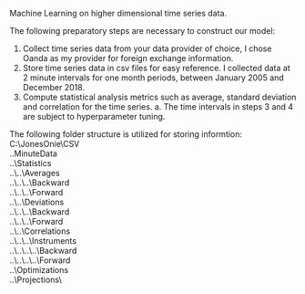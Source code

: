 Machine Learning on higher dimensional time series data.

The following preparatory steps are necessary to construct our model:
1.  Collect time series data from your data provider of choice, I chose Oanda as my provider for foreign exchange information.
2.  Store time series data in csv files for easy reference.  I collected data at 2 minute intervals for one month periods, between January 2005 and December 2018.
3.  Compute statistical analysis metrics such as average, standard deviation and correlation for the time series.
	a. The time intervals in steps 3 and 4 are subject to hyperparameter tuning.

The following folder structure is utilized for storing informtion:
C:\JonesOnie\CSV\
..MinuteData\
..\\Statistics\
..\\..\Averages\
..\\..\\..\Backward\
..\\..\\..\Forward\
..\\..\Deviations\
..\\..\\..\Backward\
..\\..\\..\Forward\
..\\..\Correlations\
..\\..\\..\Instruments\
..\\..\\..\\..\Backward\
..\\..\\..\\..\Forward\
..\Optimizations\
..\Projections\
	
